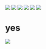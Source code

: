![](https://github.com/cpp-johnny/test/blob/main/68747470733a2f2f75706c6f61642d696d616765732e6a69616e7368752e696f2f75706c6f61645f696d616765732f393330353735372d323636333234396466666433363036302e6769663f696d6167654d6f6772322f6175746f2d6f7269656e742f7374726970.gif) 
![](https://github.com/cpp-johnny/test/blob/main/68747470733a2f2f75706c6f61642d696d616765732e6a69616e7368752e696f2f75706c6f61645f696d616765732f393330353735372d323636333234396466666433363036302e6769663f696d6167654d6f6772322f6175746f2d6f7269656e742f7374726970.gif) 
![](https://github.com/cpp-johnny/test/blob/main/68747470733a2f2f75706c6f61642d696d616765732e6a69616e7368752e696f2f75706c6f61645f696d616765732f393330353735372d323636333234396466666433363036302e6769663f696d6167654d6f6772322f6175746f2d6f7269656e742f7374726970.gif) 
![](https://github.com/cpp-johnny/test/blob/main/68747470733a2f2f75706c6f61642d696d616765732e6a69616e7368752e696f2f75706c6f61645f696d616765732f393330353735372d323636333234396466666433363036302e6769663f696d6167654d6f6772322f6175746f2d6f7269656e742f7374726970.gif) 
![](https://github.com/cpp-johnny/test/blob/main/68747470733a2f2f75706c6f61642d696d616765732e6a69616e7368752e696f2f75706c6f61645f696d616765732f393330353735372d323636333234396466666433363036302e6769663f696d6167654d6f6772322f6175746f2d6f7269656e742f7374726970.gif) 
![](https://github.com/cpp-johnny/test/blob/main/68747470733a2f2f75706c6f61642d696d616765732e6a69616e7368752e696f2f75706c6f61645f696d616765732f393330353735372d323636333234396466666433363036302e6769663f696d6167654d6f6772322f6175746f2d6f7269656e742f7374726970.gif) 

# yes

![](https://github.com/cpp-johnny/test/blob/main/68747470733a2f2f75706c6f61642d696d616765732e6a69616e7368752e696f2f75706c6f61645f696d616765732f393330353735372d323636333234396466666433363036302e6769663f696d6167654d6f6772322f6175746f2d6f7269656e742f7374726970.gif) 


